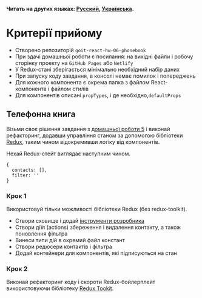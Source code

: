 **Читать на других языках: [Русский](README.md), [Українська](README.ua.md).**

# Критерії прийому

- Створено репозиторій `goit-react-hw-06-phonebook`
- При здачі домашньої роботи є посилання: на вихідні файли і робочу сторінку
  проекту на `GitHub Pages` або `Netlify`
- У Redux-стані зберігається мінімально необхідний набір даних
- При запуску коду завдання, в консолі немає помилок і попереджень
- Для кожного компонента є окрема папка з файлом React-компонента і файлом
  стилів
- Для компонентів описані `propTypes`, і де необхідно,`defaultProps`

## Телефонна книга

Візьми своє рішення завдання з
[домашньої роботи 5](../../homework-05/phonebook/) і виконай рефакторинг,
додавши управління станом за допомогою бібліотеки
[Redux](https://redux.js.org/), таким чином відокремивши логіку від компонентів.

Нехай Redux-стейт виглядає наступним чином.

```shell
{
  contacts: [],
  filter: ''
}
```

### Крок 1

Використовуй тільки можливості бібліотеки Redux (без redux-toolkit).

- Створи сховище і додай
  [інструменти розробника](https://github.com/zalmoxisus/redux-devtools-extension#13-use-redux-devtools-extension-package-from-npm)
- Створи діїя (actions) збереження і видалення контакту, а також поновлення
  фільтра
- Винеси типи дій в окремий файл констант
- Створи редюсери контактів і фільтра
- Додай контейнери для компонентів, які підписуються на стан

### Крок 2

Виконай рефакторинг коду і скороти Redux-бойлерплейт використовуючи бібліотеку
[Redux Tookit](https://redux-toolkit.js.org/).

